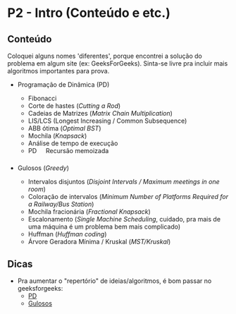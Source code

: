 # P2 - Intro (Conteúdo e etc.)

## Conteúdo
Coloquei alguns nomes 'diferentes', porque encontrei a solução do problema em algum site (ex: GeeksForGeeks).
Sinta-se livre pra incluir mais algoritmos importantes para prova.

- Programação de Dinâmica (PD)
  - Fibonacci
  - Corte de hastes (_Cutting a Rod_)
  - Cadeias de Matrizes (_Matrix Chain Multiplication_)
  - LIS/LCS (Longest Increasing / Common Subsequence)
  - ABB ótima (_Optimal BST_)
  - Mochila (_Knapsack_)
  - Análise de tempo de execução
  - PD <img src="/P2/tex/04de81d576ce79f945575d59b5754b6f.svg?invert_in_darkmode&sanitize=true" align=middle width=12.785434199999989pt height=22.831056599999986pt/> Recursão memoizada

- Gulosos (_Greedy_)
  - Intervalos disjuntos (*Disjoint Intervals / Maximum meetings in one room*)
  - Coloração de intervalos (_Minimum Number of Platforms Required for a Railway/Bus Station_)
  - Mochila fracionária (_Fractional Knapsack_)
  - Escalonamento (_Single Machine Scheduling_, cuidado, pra mais de uma máquina é um problema bem mais complicado)
  - Huffman (_Huffman coding_)
  - Árvore Geradora Mínima / Kruskal (_MST/Kruskal_)
  
## Dicas
- Pra aumentar o "repertório" de ideias/algoritmos, é bom passar no geeksforgeeks:
  - [PD](https://www.geeksforgeeks.org/dynamic-programming/)
  - [Gulosos](https://www.geeksforgeeks.org/greedy-algorithms/)
